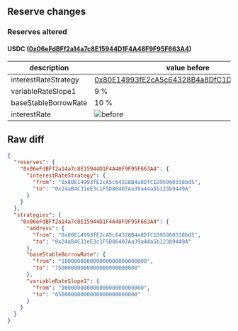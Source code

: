 ## Reserve changes

### Reserves altered

#### USDC ([0x06eFdBFf2a14a7c8E15944D1F4A48F9F95F663A4](https://scrollscan.com/address/0x06eFdBFf2a14a7c8E15944D1F4A48F9F95F663A4))

| description | value before | value after |
| --- | --- | --- |
| interestRateStrategy | [0x80E14993fE2cA5c64328B4a8DfC1D95960338bd5](https://scrollscan.com/address/0x80E14993fE2cA5c64328B4a8DfC1D95960338bd5) | [0x24aB4C31eE3c1F5D86407Aa39a44a5b123b9449A](https://scrollscan.com/address/0x24aB4C31eE3c1F5D86407Aa39a44a5b123b9449A) |
| variableRateSlope1 | 9 % | 6.5 % |
| baseStableBorrowRate | 10 % | 7.5 % |
| interestRate | ![before](https://dash.onaave.com/api/static?variableRateSlope1=90000000000000000000000000&variableRateSlope2=600000000000000000000000000&optimalUsageRatio=900000000000000000000000000&baseVariableBorrowRate=0&maxVariableBorrowRate=undefined) | ![after](https://dash.onaave.com/api/static?variableRateSlope1=65000000000000000000000000&variableRateSlope2=600000000000000000000000000&optimalUsageRatio=900000000000000000000000000&baseVariableBorrowRate=0&maxVariableBorrowRate=undefined) |

## Raw diff

```json
{
  "reserves": {
    "0x06eFdBFf2a14a7c8E15944D1F4A48F9F95F663A4": {
      "interestRateStrategy": {
        "from": "0x80E14993fE2cA5c64328B4a8DfC1D95960338bd5",
        "to": "0x24aB4C31eE3c1F5D86407Aa39a44a5b123b9449A"
      }
    }
  },
  "strategies": {
    "0x06eFdBFf2a14a7c8E15944D1F4A48F9F95F663A4": {
      "address": {
        "from": "0x80E14993fE2cA5c64328B4a8DfC1D95960338bd5",
        "to": "0x24aB4C31eE3c1F5D86407Aa39a44a5b123b9449A"
      },
      "baseStableBorrowRate": {
        "from": "100000000000000000000000000",
        "to": "75000000000000000000000000"
      },
      "variableRateSlope1": {
        "from": "90000000000000000000000000",
        "to": "65000000000000000000000000"
      }
    }
  }
}
```